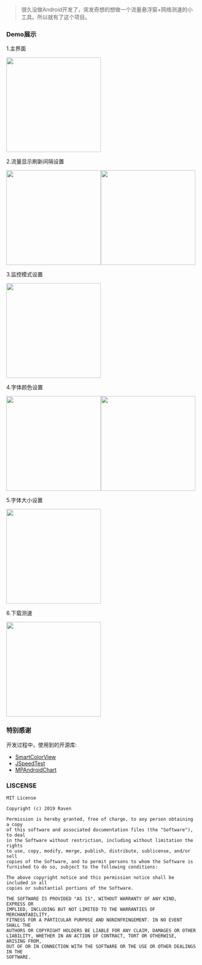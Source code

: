 > 很久没做Android开发了，突发奇想的想做一个流量悬浮窗+网络测速的小工具。所以就有了这个项目。

### Demo展示

1.主界面

<img src="https://github.com/ravenxrz/RNetSpeed/blob/master/%7Fsamples/%E4%B8%BB%E7%95%8C%E9%9D%A2.jpg" width="250px">

2.流量显示刷新间隔设置

<img src="https://github.com/ravenxrz/RNetSpeed/blob/master/%7Fsamples/%E5%88%B7%E6%96%B0%E9%97%B4%E9%9A%941.jpg" width="250px" ><img src="https://github.com/ravenxrz/RNetSpeed/blob/master/%7Fsamples/%E5%88%B7%E6%96%B0%E9%97%B4%E9%9A%942.jpg" width="250px" >

3.监控模式设置

<img src="https://github.com/ravenxrz/RNetSpeed/blob/master/%7Fsamples/%E7%9B%91%E6%8E%A7%E6%A8%A1%E5%BC%8F.jpg" width="250px" >

4.字体颜色设置

<img src="https://github.com/ravenxrz/RNetSpeed/blob/master/%7Fsamples/%E5%AD%97%E4%BD%93%E9%A2%9C%E8%89%B21.jpg" width="250px" ><img src="https://github.com/ravenxrz/RNetSpeed/blob/master/%7Fsamples/%E5%AD%97%E4%BD%93%E9%A2%9C%E8%89%B22.jpg" width="250px" >

5.字体大小设置

<img src="https://github.com/ravenxrz/RNetSpeed/blob/master/%7Fsamples/%E5%AD%97%E4%BD%93%E5%A4%A7%E5%B0%8F.jpg" width="250px" >

6.下载测速

<img src="https://github.com/ravenxrz/RNetSpeed/blob/master/%7Fsamples/%E4%B8%8B%E8%BD%BD%E6%B5%8B%E9%80%9F.jpg" width="250px" >

### 特别感谢

开发过程中，使用到的开源库:

- [SmartColorView](:https://github.com/SmartCodeLab/SmartColorView)
- [JSpeedTest](https://github.com/bertrandmartel/speed-test-lib)
- [MPAndroidChart](https://github.com/PhilJay/MPAndroidChart)



### LISCENSE

```
MIT License

Copyright (c) 2019 Raven

Permission is hereby granted, free of charge, to any person obtaining a copy
of this software and associated documentation files (the "Software"), to deal
in the Software without restriction, including without limitation the rights
to use, copy, modify, merge, publish, distribute, sublicense, and/or sell
copies of the Software, and to permit persons to whom the Software is
furnished to do so, subject to the following conditions:

The above copyright notice and this permission notice shall be included in all
copies or substantial portions of the Software.

THE SOFTWARE IS PROVIDED "AS IS", WITHOUT WARRANTY OF ANY KIND, EXPRESS OR
IMPLIED, INCLUDING BUT NOT LIMITED TO THE WARRANTIES OF MERCHANTABILITY,
FITNESS FOR A PARTICULAR PURPOSE AND NONINFRINGEMENT. IN NO EVENT SHALL THE
AUTHORS OR COPYRIGHT HOLDERS BE LIABLE FOR ANY CLAIM, DAMAGES OR OTHER
LIABILITY, WHETHER IN AN ACTION OF CONTRACT, TORT OR OTHERWISE, ARISING FROM,
OUT OF OR IN CONNECTION WITH THE SOFTWARE OR THE USE OR OTHER DEALINGS IN THE
SOFTWARE.
```

